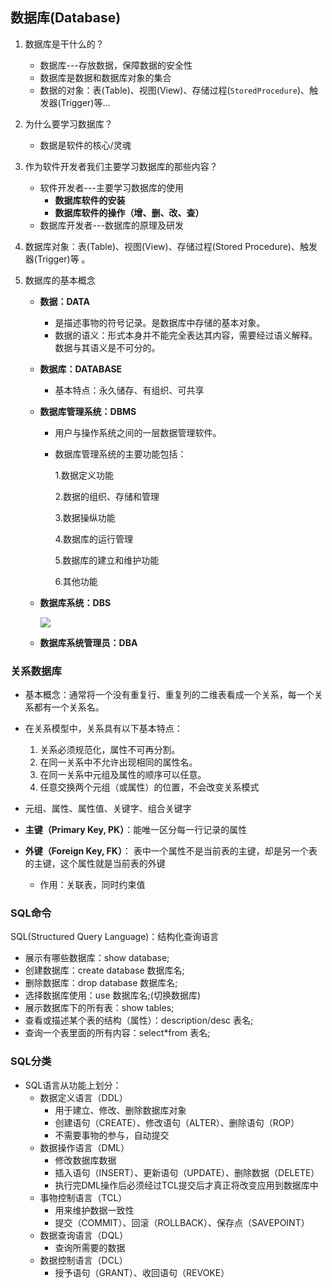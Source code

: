 ## 数据库(Database)

1. 数据库是干什么的？
   * 数据库---存放数据，保障数据的安全性
   * 数据库是数据和数据库对象的集合
   * 数据的对象：表(Table)、视图(View)、存储过程(`StoredProcedure`)、触发器(Trigger)等...

2. 为什么要学习数据库？
   * 数据是软件的核心/灵魂

3. 作为软件开发者我们主要学习数据库的那些内容？
   * 软件开发者---主要学习数据库的使用
     * **数据库软件的安装**
     * **数据库软件的操作（增、删、改、查）**
   * 数据库开发者---数据库的原理及研发

4. 数据库对象：表(Table)、视图(View)、存储过程(Stored Procedure)、触发器(Trigger)等 。

5. 数据库的基本概念

   - **数据：DATA**

     - 是描述事物的符号记录。是数据库中存储的基本对象。 
     - 数据的语义：形式本身并不能完全表达其内容，需要经过语义解释。数据与其语义是不可分的。 

   - **数据库：DATABASE**

     - 基本特点：永久储存、有组织、可共享

   - **数据库管理系统：DBMS**

     - 用户与操作系统之间的一层数据管理软件。 

     - 数据库管理系统的主要功能包括：

       1.数据定义功能

       2.数据的组织、存储和管理

       3.数据操纵功能

       4.数据库的运行管理

       5.数据库的建立和维护功能

       6.其他功能

   - **数据库系统：DBS**

     ![](C:\Users\Maktub\Documents\Notes\0-picture\A0_Photo\数据库的基本概念.png)

   - **数据库系统管理员：DBA**

### 关系数据库

* 基本概念：通常将一个没有重复行、重复列的二维表看成一个关系，每一个关系都有一个关系名。
* 在关系模型中，关系具有以下基本特点：
  1. 关系必须规范化，属性不可再分割。
  2. 在同一关系中不允许出现相同的属性名。
  3. 在同一关系中元组及属性的顺序可以任意。
  4. 任意交换两个元组（或属性）的位置，不会改变关系模式

* 元组、属性、属性值、关键字、组合关键字

* **主键（Primary Key, PK）**：能唯一区分每一行记录的属性
* **外键（Foreign Key, FK）**： 表中一个属性不是当前表的主键，却是另一个表的主键，这个属性就是当前表的外键
  * 作用：关联表，同时约束值

### SQL命令

SQL(Structured Query Language)：结构化查询语言

* 展示有哪些数据库：show database;
* 创建数据库：create database 数据库名;
* 删除数据库：drop database 数据库名;
* 选择数据库使用：use 数据库名;(切换数据库)
* 展示数据库下的所有表：show tables;
* 查看或描述某个表的结构（属性）：description/desc 表名;
* 查询一个表里面的所有内容：select*from 表名;

### SQL分类

* SQL语言从功能上划分：
  * 数据定义语言（DDL）
    * 用于建立、修改、删除数据库对象
    * 创建语句（CREATE）、修改语句（ALTER）、删除语句（ROP）
    * 不需要事物的参与，自动提交
  * 数据操作语言（DML）
    * 修改数据库数据
    * 插入语句（INSERT）、更新语句（UPDATE）、删除数据（DELETE）
    * 执行完DML操作后必须经过TCL提交后才真正将改变应用到数据库中
  * 事物控制语言（TCL）
    * 用来维护数据一致性
    * 提交（COMMIT）、回滚（ROLLBACK）、保存点（SAVEPOINT）
  * 数据查询语言（DQL）
    * 查询所需要的数据
  * 数据控制语言（DCL）
    * 授予语句（GRANT）、收回语句（REVOKE）
